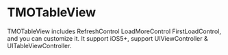 TMOTableView
============

TMOTableView includes RefreshControl LoadMoreControl FirstLoadControl, and you can customize it. It support iOS5+, support UIViewController &amp; UITableViewController.
